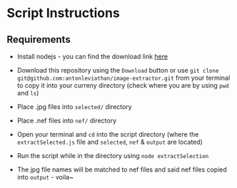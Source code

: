 # Script Instructions

## Requirements
* Install nodejs - you can find the download link [here](https://nodejs.org/en/download/)
* Download this repository using the `Download` button or use `git clone git@github.com:antonleviathan/image-extractor.git` from your terminal to copy it into your curreny directory (check where you are by using `pwd` and `ls`)
* Place .jpg files into `selected/` directory
* Place .nef files into `nef/` directory
* Open your terminal and `cd` into the script directory (where the `extractSelected.js` file and `selected`, `nef` & `output` are located)
* Run the script while in the directory using `node extractSelection`

* The jpg file names will be matched to nef files and said nef files copied into `output` - voila~
